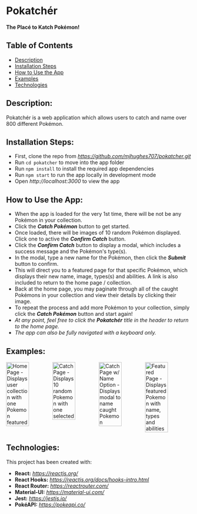 # Pokatchér
<strong>The Placé to Katch Pokémon!</strong>

## Table of Contents
* [Description](#description)
* [Installation Steps](#installation-steps)
* [How to Use the App](#how-to-use-the-app)
* [Examples](#examples)
* [Technologies](#technologies)

## Description:
Pokatchér is a web application which allows users to catch and name over 800 different Pokémon.

## Installation Steps:
- First, clone the repo from *https://github.com/mjhughes707/pokatcher.git*
- Run `cd pokatcher` to move into the app folder
- Run `npm install` to install the required app dependencies
- Run `npm start` to run the app locally in development mode
- Open *http://localhost:3000* to view the app

## How to Use the App:
- When the app is loaded for the very 1st time, there will be not be any Pokémon in your collection.
- Click the ***Catch Pokémon*** button to get started.
- Once loaded, there will be images of 10 random Pokémon displayed. Click one to active the ***Confirm Catch*** button.
- Click the ***Confirm Catch*** button to display a modal, which includes a success message and the Pokémon's type(s).
- In the modal, type a new name for the Pokémon, then click the ***Submit*** button to confirm.
- This will direct you to a featured page for that specific Pokémon, which displays their new name, image, types(s) and abilities. A link is also included to return to the home page / collection.
- Back at the home page, you may paginate through all of the caught Pokémons in your collection and view their details by clicking their image.
- To repeat the process and add more Pokémon to your collection, simply click the ***Catch Pokémon*** button and start again!
- *At any point, feel free to click the <strong>Pokatchér</strong> title in the header to return to the home page.*
- *The app can also be fully navigated with a keyboard only.*

## Examples:
<div style="display: flex" >
  <img src="https://user-images.githubusercontent.com/38340128/94585480-ed6f9580-0234-11eb-8415-fa40de21f02f.png" alt="Home Page - Displays user collection with one Pokemon featured" title="Home Page" width="49%" />
  <img src="https://user-images.githubusercontent.com/38340128/94585499-f496a380-0234-11eb-97d7-7a3893e93124.png" alt="Catch Page - Displays 10 random Pokemon with one selected" title="Catch Page" width="49%" />
  <img src="https://user-images.githubusercontent.com/38340128/94585494-f2344980-0234-11eb-8f9f-eea3b19c98aa.png" alt="Catch Page w/ Name Option - Displays modal to name caught Pokemon" title="Catch Page w/ Name Option" width="49%" />
  <img src="https://user-images.githubusercontent.com/38340128/94586103-b2219680-0235-11eb-9172-67c5c342ca32.png" alt="Featured Page - Displays featured Pokemon with name, types and abilities" title="Featured Page" width="49%" />
</div>

## Technologies:
This project has been created with:
- **React:** *https://reactjs.org/*
- **React Hooks:** *https://reactjs.org/docs/hooks-intro.html*
- **React Router:** *https://reactrouter.com/*
- **Material-UI:** *https://material-ui.com/*
- **Jest:** *https://jestjs.io/*
- **PokéAPI:** *https://pokeapi.co/*
